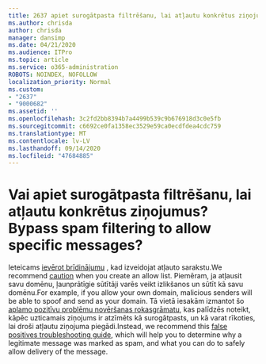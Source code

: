 ```yaml
---
title: 2637 apiet surogātpasta filtrēšanu, lai atļautu konkrētus ziņojumus?
ms.author: chrisda
author: chrisda
manager: dansimp
ms.date: 04/21/2020
ms.audience: ITPro
ms.topic: article
ms.service: o365-administration
ROBOTS: NOINDEX, NOFOLLOW
localization_priority: Normal
ms.custom:
- "2637"
- "9000682"
ms.assetid: ''
ms.openlocfilehash: 3c2fd2bb8394b7a4499b539c9b676918d3c0e5fb
ms.sourcegitcommit: c6692ce0fa1358ec3529e59ca0ecdfdea4cdc759
ms.translationtype: MT
ms.contentlocale: lv-LV
ms.lasthandoff: 09/14/2020
ms.locfileid: "47684885"
---
```

# <a name="bypass-spam-filtering-to-allow-specific-messages"></a><span data-ttu-id="f969d-102">Vai apiet surogātpasta filtrēšanu, lai atļautu konkrētus ziņojumus?</span><span class="sxs-lookup"><span data-stu-id="f969d-102">Bypass spam filtering to allow specific messages?</span></span>

<span data-ttu-id="f969d-103">Ieteicams [ievērot brīdinājumu](https://docs.microsoft.com/exchange/troubleshoot/antispam/cautions-against-bypassing-spam-filters) , kad izveidojat atļauto sarakstu.</span><span class="sxs-lookup"><span data-stu-id="f969d-103">We recommend [caution](https://docs.microsoft.com/exchange/troubleshoot/antispam/cautions-against-bypassing-spam-filters) when you create an allow list.</span></span> <span data-ttu-id="f969d-104">Piemēram, ja atļausit savu domēnu, ļaunprātīgie sūtītāji varēs veikt izlikšanos un sūtīt kā savu domēnu.</span><span class="sxs-lookup"><span data-stu-id="f969d-104">For example, if you allow your own domain, malicious senders will be able to spoof and send as your domain.</span></span>  <span data-ttu-id="f969d-105">Tā vietā iesakām izmantot šo [aplamo pozitīvu problēmu novēršanas rokasgrāmatu](https://docs.microsoft.com/microsoft-365/security/office-365-security/anti-spam-protection), kas palīdzēs noteikt, kāpēc uzticamais ziņojums ir atzīmēts kā surogātpasts, un kā varat rīkoties, lai droši atļautu ziņojuma piegādi.</span><span class="sxs-lookup"><span data-stu-id="f969d-105">Instead, we recommend this [false positives troubleshooting guide](https://docs.microsoft.com/microsoft-365/security/office-365-security/anti-spam-protection), which will help you to determine why a legitimate message was marked as spam, and what you can do to safely allow delivery of the message.</span></span>
